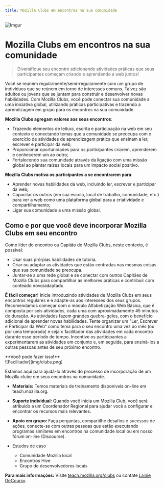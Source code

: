 ```yaml
---
title: Mozilla Clubs em encontros na sua comunidade
---
```

![Imgur](http://i.imgur.com/LWGqCAS.png?1)

# Mozilla Clubs em encontros na sua comunidade

> Diversifique seu encontro adicionando atividades práticas que seus participantes começam criando e aprendendo a web juntos!

Você se reúnem regularmente/semi-regularmente com um grupo de indivíduos que se reúnem em torno de interesses comuns. Talvez  são adultos ou jovens que se juntam para construir e desenvolver novas habilidades. Com Mozilla Clubs, você pode conectar sua comunidade a uma iniciativa global, utilizando práticas participativas e trazendo a aprendizagem em grupo para os encontros na sua comunidade.

**Mozilla Clubs agregam valores aos seus encontros**:
* Trazendo elementos de leitura, escrita e participação na web em seu contexto e conectando temas que a comunidade se preocupa com o exercício de atividades de aprendizagem prática que ensinam  a ler, escrever e participar da web;
* Proporcionar oportunidades para os participantes criarem, aprenderem e conhecerem um ao outro;
* Fortalecendo sua comunidade através da ligação com uma missão global ao plantar raízes locais para um impacto social positivo.

**Mozilla Clubs motiva os participantes a se encontrarem para**:
* Aprender novas habilidades da web, incluindo ler, escrever e participar da web;
* Capacitar os outros (em sua escola, local de trabalho, comunidade, etc.) para ver a web como uma plataforma global para a criatividade e compartilhamento;
* Ligar sua comunidade a uma missão global.






## Como e por que você deve incorporar Mozilla Clubs em seu encontro

Como líder do encontro ou Capitão de Mozilla Clubs, neste contexto, é possível:
* Usar suas prórpias habilidades de tutoria.
* Criar ou adaptar as atividades que estão centradas nas mesmas coisas que sua comunidade se preocupa.
* Juntar-se a uma rede global e se conectar com outros Capitães de Mozilla Clubs para compartilhar as melhores práticas e contribuir com conteúdo novo/adaptado.

**É fácil começar!** Inicie introduzindo atividades de Mozilla Clubs em seus encontros regulares e e adapte-as aos interesses dos seus grupos. Recomendamos começar com o módulo Alfabetização Web Básica, que é composta por seis atividades, cada uma com aproximadamente 45 minutos de duração.
As atividades fazem grandes quebra-gelos, com o benefício adicional de aprender novas habilidades.
Tente organizar um "Ler, Escrever e Participar da Web" como tema para o seu encontro uma vez ao mês (ou por uma temporada) e seja o facilitador das atividades em cada encontro durante esse período de tempo.
Incentive os participantes a experimentarem as atividades em conjunto e, em seguida, para ensiná-los a outras pessoas antes de seu próximo encontro.

<div class="text-center">
**Você pode fazer isso!** <br>
![Facilitador](img/clubs.png)<br>
</div>



Estamos aqui para ajudá-lo através do processo de incorporação de um Mozilla clube em seus encontros na comunidade.
* **Materiais:** Temos materiais de treinamento disponíveis on-line em teach.mozilla.org.
* **Suporte individual:** Quando você inicia um Mozilla Club, você será atribuído a um Coordenador Regional para ajudar você a configurar e encontrar os recursos mais relevantes.
* **Apoio em grupo:** Faça perguntas, compartilhe desafios e sucessos de ações, conecte-se com outras pessoas que estão executando programas similares em encontros na comunidade local ou em nosso fórum on-line (Discourse).



* Estudos de caso
	* Comunidade Mozilla local
	* Encontros Hive
	* Grupo de desenvolvedores locais

**Para mais informações:** Visite [teach.mozilla.org/clubs](http://teach.mozilla.org/clubs) ou contate [Lainie DeCoursy](mailto:lainie@mozillafoundation.org).